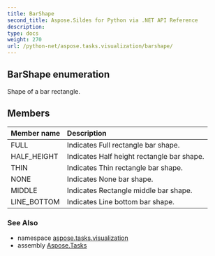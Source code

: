 ```yaml
---
title: BarShape
second_title: Aspose.Sildes for Python via .NET API Reference
description: 
type: docs
weight: 270
url: /python-net/aspose.tasks.visualization/barshape/
---
```


## BarShape enumeration

Shape of a bar rectangle.

## Members
| Member name | Description |
| :- | :- |
|FULL|Indicates Full rectangle bar shape.|
|HALF_HEIGHT|Indicates Half height rectangle bar shape.|
|THIN|Indicates Thin rectangle bar shape.|
|NONE|Indicates None bar shape.|
|MIDDLE|Indicates Rectangle middle bar shape.|
|LINE_BOTTOM|Indicates Line bottom bar shape.|

### See Also

* namespace [aspose.tasks.visualization](/tasks/python-net/aspose.tasks.visualization/)
* assembly [Aspose.Tasks](/tasks/python-net/)

